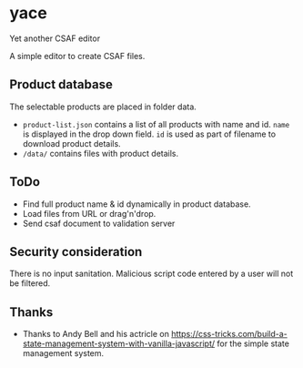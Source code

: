 # yace
Yet another CSAF editor

A simple editor to create CSAF files.

## Product database

The selectable products are placed in folder data. 

- `product-list.json` contains a list of all products with name and id. `name` is displayed in the drop down field. `id` is used as part of filename to download product details.
- `/data/` contains files with product details.

## ToDo

- Find full product name & id dynamically in product database.
- Load files from URL or drag'n'drop.
- Send csaf document to validation server


## Security consideration

There is no input sanitation. Malicious script code entered by a user will not be filtered. 

## Thanks

- Thanks to Andy Bell and his actricle on https://css-tricks.com/build-a-state-management-system-with-vanilla-javascript/ for the simple state management system.